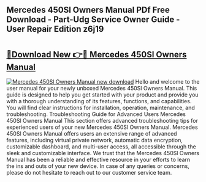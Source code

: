 ## Mercedes 450Sl Owners Manual PDf Free Download - Part-Udg Service Owner Guide - User Repair Edition z6j19

# <h2><a href="http://cf15906.oget.top/?id=Mercedes+450Sl+Owners+Manual">🔗Download New 👉🔴 Mercedes 450Sl Owners Manual</a></h2>

[![Mercedes 450Sl Owners Manual new download](https://i.imgur.com/5g1atiW.png)](http://cf15906.oget.top/?id=Mercedes+450Sl+Owners+Manual)
Hello and welcome to the user manual for your newly unboxed Mercedes 450Sl Owners Manual. This guide is designed to help you get started with your product and provide you with a thorough understanding of its features, functions, and capabilities. You will find clear instructions for installation, operation, maintenance, and troubleshooting. Troubleshooting Guide for Advanced Users Mercedes 450Sl Owners Manual This section offers advanced troubleshooting tips for experienced users of your new Mercedes 450Sl Owners Manual. Mercedes 450Sl Owners Manual offers users an extensive range of advanced features, including virtual private network, automatic data encryption, customizable dashboard, and multi-user access, all accessible through the sleek and customizable interface. We trust that the Mercedes 450Sl Owners Manual has been a reliable and effective resource in your efforts to learn the ins and outs of your new device. In case of any queries or concerns, please do not hesitate to reach out to our customer service team.
